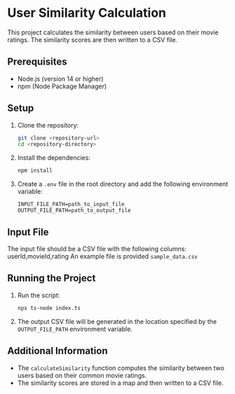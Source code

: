 # User Similarity Calculation

This project calculates the similarity between users based on their movie ratings. The similarity scores are then written to a CSV file.

## Prerequisites

- Node.js (version 14 or higher)
- npm (Node Package Manager)

## Setup

1. Clone the repository:
    ```sh
    git clone <repository-url>
    cd <repository-directory>
    ```

2. Install the dependencies:
    ```sh
    npm install
    ```

3. Create a `.env` file in the root directory and add the following environment variable:
    ```env
    INPUT_FILE_PATH=path_to_input_file
    OUTPUT_FILE_PATH=path_to_output_file
    ```

## Input File

The input file should be a CSV file with the following columns: userId,movieId,rating
An example file is provided `sample_data.csv`

## Running the Project

1. Run the script:
    ```sh
    npx ts-node index.ts
    ```

2. The output CSV file will be generated in the location specified by the `OUTPUT_FILE_PATH` environment variable.

## Additional Information

- The `calculateSimilarity` function computes the similarity between two users based on their common movie ratings.
- The similarity scores are stored in a map and then written to a CSV file.
